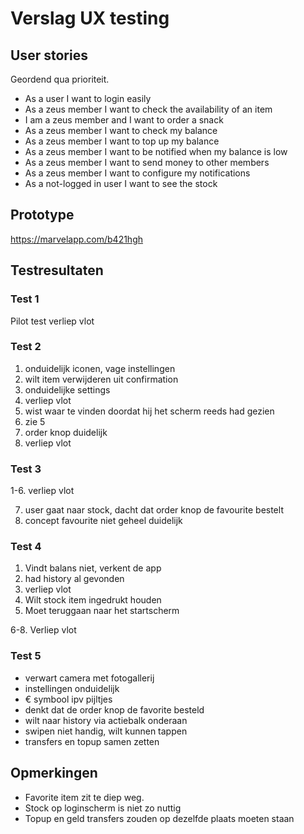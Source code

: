 # Verslag UX testing

## User stories
Geordend qua prioriteit.

  * As a user I want to login easily
  * As a zeus member I want to check the availability of an item
  * I am a zeus member and I want to order a snack
  * As a zeus member I want to check my balance
  * As a zeus member I want to top up my balance
  * As a zeus member I want to be notified when my balance is low
  * As a zeus member I want to send money to other members
  * As a zeus member I want to configure my notifications
  * As a not-logged in user I want to see the stock

## Prototype
https://marvelapp.com/b421hgh

## Testresultaten 

### Test 1
Pilot test verliep vlot

### Test 2

  1. onduidelijk iconen, vage instellingen
  2. wilt item verwijderen uit confirmation
  3. onduidelijke settings
  4. verliep vlot
  5. wist waar te vinden doordat hij het scherm reeds had gezien
  6. zie 5
  7. order knop duidelijk
  8. verliep vlot

### Test 3


  1-6. verliep vlot

  7. user gaat naar stock, dacht dat order knop de favourite bestelt
  8. concept favourite niet geheel duidelijk

### Test 4

1. Vindt balans niet, verkent de app
2. had history al gevonden
3. verliep vlot
4. Wilt stock item ingedrukt houden
5. Moet teruggaan naar het startscherm

6-8. Verliep vlot


### Test 5

- verwart camera met fotogallerij
- instellingen onduidelijk
- € symbool ipv pijltjes
- denkt dat de order knop de favorite besteld
- wilt naar history via actiebalk onderaan
- swipen niet handig, wilt kunnen tappen
- transfers en topup samen zetten

## Opmerkingen

- Favorite item zit te diep weg.
- Stock op loginscherm is niet zo nuttig
- Topup en geld transfers zouden op dezelfde plaats moeten staan


